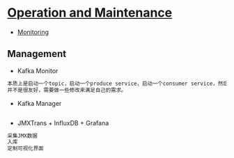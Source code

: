 # [Operation and Maintenance](https://kafka.apache.org/documentation/#operations)

* [Monitoring](https://kafka.apache.org/documentation/#monitoring)

## Management 

* Kafka Monitor
```md
本质上是启动一个topic，启动一个produce service，启动一个consumer service，然后端到端，测试相应的jmx数据。
并不是很友好，需要做一些修改来满足自己的需求。
```
* Kafka Manager
```md

```
* JMXTrans + InfluxDB + Grafana
```md
采集JMX数据
入库
定制可视化界面
```
